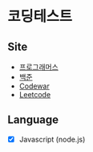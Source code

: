 # 코딩테스트

## Site

- [프로그래머스](https://programmers.co.kr/) <br />
- [백준](https://www.acmicpc.net/) <br />
- [Codewar](https://www.codewars.com/) <br />
- [Leetcode](https://leetcode.com/problemset/all/) <br />

## Language

- [x] Javascript (node.js)
